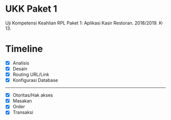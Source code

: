 # UKK Paket 1
Uji Kompetensi Keahlian RPL Paket 1: Aplikasi Kasir Restoran. 2018/2019. K-13.

# Timeline
- [x] Analisis
- [x] Desain 
- [x] Routing URL/Link
- [x] Konfigurasi Database

---

- [x] Otoritas/Hak akses
- [x] Masakan
- [x] Order
- [x] Transaksi